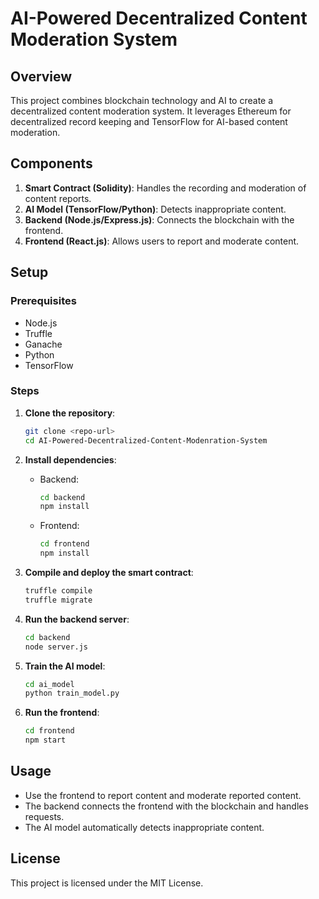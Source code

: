 
# AI-Powered Decentralized Content Moderation System

## Overview
This project combines blockchain technology and AI to create a decentralized content moderation system. It leverages Ethereum for decentralized record keeping and TensorFlow for AI-based content moderation.

## Components
1. **Smart Contract (Solidity)**: Handles the recording and moderation of content reports.
2. **AI Model (TensorFlow/Python)**: Detects inappropriate content.
3. **Backend (Node.js/Express.js)**: Connects the blockchain with the frontend.
4. **Frontend (React.js)**: Allows users to report and moderate content.

## Setup

### Prerequisites
- Node.js
- Truffle
- Ganache
- Python
- TensorFlow

### Steps

1. **Clone the repository**:
    ```sh
    git clone <repo-url>
    cd AI-Powered-Decentralized-Content-Modenration-System
    ```

2. **Install dependencies**:
    - Backend:
      ```sh
      cd backend
      npm install
      ```
    - Frontend:
      ```sh
      cd frontend
      npm install
      ```

3. **Compile and deploy the smart contract**:
    ```sh
    truffle compile
    truffle migrate
    ```

4. **Run the backend server**:
    ```sh
    cd backend
    node server.js
    ```

5. **Train the AI model**:
    ```sh
    cd ai_model
    python train_model.py
    ```

6. **Run the frontend**:
    ```sh
    cd frontend
    npm start
    ```

## Usage
- Use the frontend to report content and moderate reported content.
- The backend connects the frontend with the blockchain and handles requests.
- The AI model automatically detects inappropriate content.

## License
This project is licensed under the MIT License.
